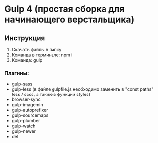 # Gulp 4 (простая сборка для начинающего верстальщика)

## Инструкция

1. Скачать файлы в папку
2. Команда в терминале: npm i
3. Команда: gulp

### Плагины:
- gulp-sass
- gulp-less (в файле gulpfile.js необходимо заменить в "const paths" less / scss, а также в функции styles)
- browser-sync
- gulp-imagemin
- gulp-autoprefixer
- gulp-sourcemaps
- gulp-plumber
- gulp-watch
- gulp-newer
- del